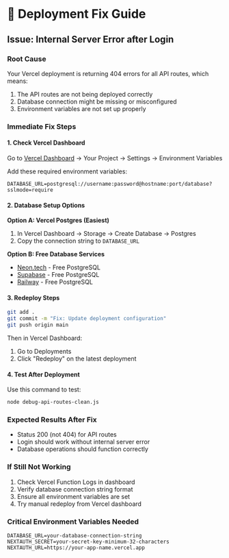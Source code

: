 # 🔧 Deployment Fix Guide

## Issue: Internal Server Error after Login

### Root Cause
Your Vercel deployment is returning 404 errors for all API routes, which means:
1. The API routes are not being deployed correctly
2. Database connection might be missing or misconfigured
3. Environment variables are not set up properly

### Immediate Fix Steps

#### 1. Check Vercel Dashboard
Go to [Vercel Dashboard](https://vercel.com/dashboard) → Your Project → Settings → Environment Variables

Add these required environment variables:
```
DATABASE_URL=postgresql://username:password@hostname:port/database?sslmode=require
```

#### 2. Database Setup Options

**Option A: Vercel Postgres (Easiest)**
1. In Vercel Dashboard → Storage → Create Database → Postgres
2. Copy the connection string to `DATABASE_URL`

**Option B: Free Database Services**
- [Neon.tech](https://neon.tech) - Free PostgreSQL
- [Supabase](https://supabase.com) - Free PostgreSQL
- [Railway](https://railway.app) - Free PostgreSQL

#### 3. Redeploy Steps
```bash
git add .
git commit -m "Fix: Update deployment configuration"
git push origin main
```

Then in Vercel Dashboard:
1. Go to Deployments
2. Click "Redeploy" on the latest deployment

#### 4. Test After Deployment
Use this command to test:
```bash
node debug-api-routes-clean.js
```

### Expected Results After Fix
- Status 200 (not 404) for API routes
- Login should work without internal server error
- Database operations should function correctly

### If Still Not Working
1. Check Vercel Function Logs in dashboard
2. Verify database connection string format
3. Ensure all environment variables are set
4. Try manual redeploy from Vercel dashboard

### Critical Environment Variables Needed
```
DATABASE_URL=your-database-connection-string
NEXTAUTH_SECRET=your-secret-key-minimum-32-characters
NEXTAUTH_URL=https://your-app-name.vercel.app
```
